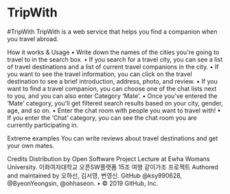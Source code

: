 # TripWith 
#TripWith
 TripWith is a web service that helps you find a companion when you travel abroad.
 
How it works & Usage
•	Write down the names of the cities you're going to travel to in the search box.
•	If you search for a travel city, you can see a list of travel destinations and a list of current travel companions in the city.
•	If you want to see the travel information, you can click on the travel destination to see a brief introduction, address, photo, and review.
•	If you want to find a travel companion, you can choose one of the chat lists next to you, and you can also enter Category ‘Mate’.
•	Once you've entered the ‘Mate’ category, you'll get filtered search results based on your city, gender, age, and so on.
•	Enter the chat room with people you want to travel with!
•	If you enter the ‘Chat’ category, you can see the chat room you are currently participating in.

Extreme examples
You can write reviews about travel destinations and get your own mates.

Credits
Distribution by Open Software Project Lecture at Ewha Womans University.
이화여자대학교 오픈SW플랫폼 15조 여행 같이가조 프로젝트
Authored and maintained by 오하선, 김서영, 변영신.
GitHub @ksy990628, @ByeonYeongsin, @ohhaseon. 
•	© 2019 GitHub, Inc.
